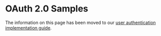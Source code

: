# OAuth 2.0 Samples

<InlineAlert slots="text"/>

The information on this page has been moved to our [user authentication implementation guide](../UserAuthentication/implementation.md#oauth-20-scopes). 